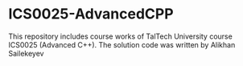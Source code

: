 # ICS0025-AdvancedCPP
This repository includes course works of TalTech University course ICS0025 (Advanced C++). The solution code was written by Alikhan Sailekeyev
